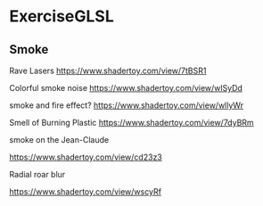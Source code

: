 # ExerciseGLSL




## Smoke

Rave Lasers
https://www.shadertoy.com/view/7tBSR1


Colorful smoke noise 
https://www.shadertoy.com/view/wlSyDd


smoke and fire effect? 
https://www.shadertoy.com/view/wllyWr


Smell of Burning Plastic 
https://www.shadertoy.com/view/7dyBRm


smoke on the Jean-Claude 

https://www.shadertoy.com/view/cd23z3


Radial roar blur 

https://www.shadertoy.com/view/wscyRf
